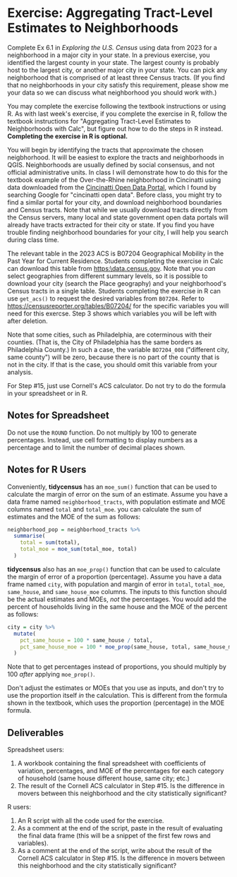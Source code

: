 # Exercise: Aggregating Tract-Level Estimates to Neighborhoods

Complete Ex 6.1 in *Exploring the U.S. Census* using data from 2023 for a neighborhood in a major city in your state. In a previous exercise, you identified the largest county in your state. The largest county is probably host to the largest city, or another major city in your state. You can pick any neighborhood that is comprised of at least three Census tracts. (If you find that no neighborhoods in your city satisfy this requirement, please show me your data so we can discuss what neighborhood you should work with.)

You may complete the exercise following the textbook instructions or using R. As with last week's exercise, if you complete the exercise in R, follow the textbook instructions for "Aggregating Tract-Level Estimates to Neighborhoods with Calc", but figure out how to do the steps in R instead. **Completing the exercise in R is optional.**

You will begin by identifying the tracts that approximate the chosen neigbhorhood. It will be easiest to explore the tracts and neighborhoods in QGIS. Neighborhoods are usually defined by social consensus, and not official administrative units. In class I will demonstrate how to do this for the textbook example of the Over-the-Rhine neighborhood in Cincinatti using data downloaded from the [Cincinatti Open Data Portal](https://data.cincinnati-oh.gov/), which I found by searching Google for "cincinatti open data". Before class, you might try to find a similar portal for your city, and download neighborhood boundaries and Census tracts. Note that while we usually download tracts directly from the Census servers, many local and state government open data portals will already have tracts extracted for their city or state. If you find you have trouble finding neighborhood boundaries for your city, I will help you search during class time.

The relevant table in the 2023 ACS is B07204 Geographical Mobility in the Past Year for Current Residence. Students completing the exercise in Calc can download this table from [https:\\data.census.gov](data.census.gov). Note that you *can* select geographies from different summary levels, so it is possible to download your city (search the Place geography) and your neighborhood's Census tracts in a single table. Students completing the exercise in R can use `get_acs()` to request the desired variables from `B07204`. Refer to <https://censusreporter.org/tables/B07204/> for the specific variables you will need for this exercse. Step 3 shows which variables you will be left with after deletion.

Note that some cities, such as Philadelphia, are coterminous with their counties. (That is, the City of Philadelphia has the same borders as Philadelphia County.) In such a case, the variable `BO7204_008` ("different city, same county") will be zero, because there is no part of the county that is not in the city. If that is the case, you should omit this variable from your analysis.

For Step #15, just use Cornell's ACS calculator. Do not try to do the formula in your spreadsheet or in R.

## Notes for Spreadsheet 

Do not use the `ROUND` function. Do not multiply by 100 to generate percentages. Instead, use cell formatting to display numbers as a percentage and to limit the number of decimal places shown.

## Notes for R Users

Conveniently, **tidycensus** has an `moe_sum()` function that can be used to calculate the margin of error on the sum of an estimate. Assume you have a data frame named `neighborhood_tracts`, with population estimate and MOE columns named `total` and `total_moe`. you can calculate the sum of estimates and the MOE of the sum as follows:

```r
neighborhood_pop = neighborhood_tracts %>%
  summarise(
    total = sum(total),
    total_moe = moe_sum(total_moe, total)
  )
```

**tidycensus** also has an `moe_prop()` function that can be used to calculate the margin of error of a proportion (percentage). Assume you have a data frame named `city`, with population and margin of error in `total`, `total_moe`, `same_house`, and `same_house_moe` columns. The inputs to this function should be the actual estimates and MOEs, *not* the percentages. You would add the percent of households living in the same house and the MOE of the percent as follows:

```r
city = city %>%
  mutate(
    pct_same_house = 100 * same_house / total,
    pct_same_house_moe = 100 * moe_prop(same_house, total, same_house_moe, total_moe)
  )
```

Note that to get percentages instead of proportions, you should multiply by 100 *after* applying `moe_prop()`. 

Don't adjust the estimates or MOEs that you use as inputs, and don't try to use the proportion itself *in* the calculation. This is different from the formula shown in the textbook, which uses the proportion (percentage) in the MOE formula.

## Deliverables

Spreadsheet users:

1. A workbook containing the final spreadsheet with coefficients of variation, percentages, and MOE of the percentages for each category of household (same house different house, same city; etc.)
2. The result of the Cornell ACS calculator in Step #15. Is the difference in movers between this neighborhood and the city statistically significant?

R users:

1. An R script with all the code used for the exercise.
2. As a comment at the end of the script, paste in the result of evaluating the final data frame (this will be a snippet of the first few rows and variables).
3. As a comment at the end of the script, write about the result of the Cornell ACS calculator in Step #15. Is the difference in movers between this neighborhood and the city statistically significant?
